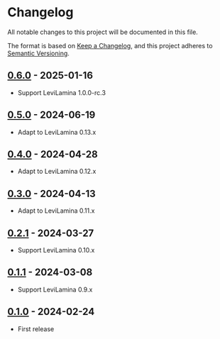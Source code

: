 # Changelog

All notable changes to this project will be documented in this file.

The format is based on [Keep a Changelog](https://keepachangelog.com/en/1.0.0/),
and this project adheres to [Semantic Versioning](https://semver.org/spec/v2.0.0.html).

## [0.6.0] - 2025-01-16

- Support LeviLamina 1.0.0-rc.3

## [0.5.0] - 2024-06-19

- Adapt to LeviLamina 0.13.x

## [0.4.0] - 2024-04-28

- Adapt to LeviLamina 0.12.x

## [0.3.0] - 2024-04-13

- Adapt to LeviLamina 0.11.x

## [0.2.1] - 2024-03-27

- Support LeviLamina 0.10.x

## [0.1.1] - 2024-03-08

- Support LeviLamina 0.9.x

## [0.1.0] - 2024-02-24

- First release

[0.6.0]: https://github.com/ShrBox/ResourcePackEncryption/compare/v0.5.0...v0.6.0
[0.5.0]: https://github.com/ShrBox/ResourcePackEncryption/compare/v0.4.0...v0.5.0
[0.4.0]: https://github.com/ShrBox/ResourcePackEncryption/compare/v0.3.0...v0.4.0
[0.3.0]: https://github.com/ShrBox/ResourcePackEncryption/compare/v0.2.1...v0.3.0
[0.2.1]: https://github.com/ShrBox/ResourcePackEncryption/compare/v0.1.1...v0.2.1
[0.1.1]: https://github.com/ShrBox/ResourcePackEncryption/compare/v0.1.0...v0.1.1
[0.1.0]: https://github.com/ShrBox/ResourcePackEncryption/releases/tag/v0.1.0
